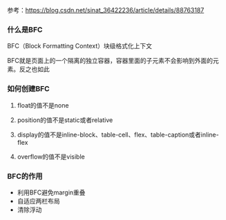 参考：https://blog.csdn.net/sinat_36422236/article/details/88763187

### 什么是BFC

BFC（Block Formatting Context）块级格式化上下文

BFC就是页面上的一个隔离的独立容器，容器里面的子元素不会影响到外面的元素。反之也如此

### 如何创建BFC

1. float的值不是none

2. position的值不是static或者relative
3. display的值不是inline-block、table-cell、flex、table-caption或者inline-flex
4. overflow的值不是visible

### BFC的作用

* 利用BFC避免margin重叠
* 自适应两栏布局
* 清除浮动
